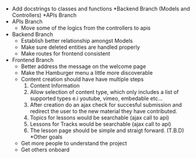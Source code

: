 * Add docstrings to classes and functions
  *Backend Branch (Models and Controllers)
  *APIs Branch 
* APIs Branch
  * Move some of the logics from the controllers to apis
* Backend Branch
  * Establish better relationship amongst Models
  * Make sure deleted entities are handled properly
  * Make routes for frontend consistent
* Frontend Branch
  * Better address the message on the welcome page
  * Make the Hamburger menu a little more discoverable
  * Content creation should have have multiple steps
  	1. Content Information
  	2. Allow selection of content type, which only includes a list of supported types e.i youtube, vimeo, embedable etc...
  	3. After creation do an ajax check for succesful submission and redirect the user to the new material they have contributed.
  	4. Topics for lessons would be searchable (ajax call to api)
  	5. Lessons for Tracks would be searchable (ajax call to api)
  	6. The lesson page should be simple and straigt forward. (T.B.D)
*Other goals
  * Get more people to understand the project
  * Get others onboard